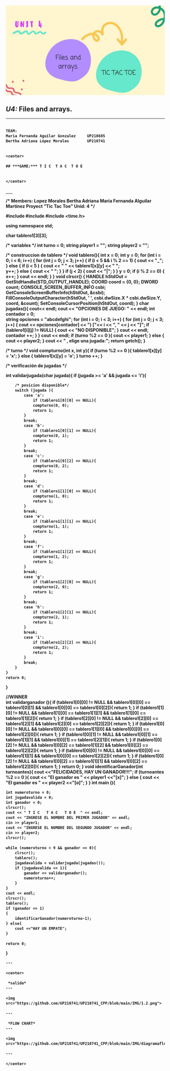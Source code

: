 <b><p align="middle"> <img src="https://github.com/UP210741/UP210741_CPP/blob/main/IMG/5.jpg"> <p><b>

## ***U4:*** Files and arrays.
 
</center>

 ___
 ```

TEAM: 
Maria Fernanda Aguilar Gonzalez     UP210685
Bertha Adriana López Morales        UP210741


<center>

## ***GAME:*** T I C  T A C  T O E 
 

</center>

 ___
 ```
/*  Members: 
Lopez Morales Bertha Adriana 
Maria Fernanda Alguilar Martinez 
Proyect "Tic Tac Toe" 
Unid: 4 */ 

#include <iostream>
#include <cstdlib>
#include <time.h>

using namespace std;  

char tablero1[3][3];

/* variables */
int turno = 0; 
string player1 = "";
string player2 = "";

/* construccion de tablero */
void tablero(){
    int x = 0;
    int y = 0;
    for (int i = 0; i < 6; i++)
    {
        for (int j = 0; j < 3; j++) 
        {
            if (i < 5 && i % 2 == 1) 
            {
                cout << "_";
            } else 
            {
                if (i < 5 ) 
                {
                    cout << " " << tablero1[x][y] << " ";  
                    y++;
                } else {
                    cout << "   ";
                }
            }
            if (j < 2) 
            {
                cout << "|"; 
            }
        }
        y = 0;
        if (i % 2 == 0) 
        {
            x++;
        } 
        cout << endl; 
    }
}
void clrscr()
{
    HANDLE hStdOut = GetStdHandle(STD_OUTPUT_HANDLE);
    COORD coord = {0, 0};
    DWORD count;
    CONSOLE_SCREEN_BUFFER_INFO csbi;
    GetConsoleScreenBufferInfo(hStdOut, &csbi);
    FillConsoleOutputCharacter(hStdOut, ' ', csbi.dwSize.X * csbi.dwSize.Y,
                               coord, &count);
    SetConsoleCursorPosition(hStdOut, coord);
}
char jugadas(){
    cout<< endl;
    cout << "OPCIONES DE JUEGO: " << endl; 
    int contador = 0;   
    string opciones = "abcdefghi"; 
    for (int i = 0; i < 3; i++) {
        for (int j = 0; j < 3; j++) {
             cout << opciones[contador] <<  ") ["<< i << ", " << j << "]"; 
            if (tablero1[i][j] != NULL) 
            {
                cout << "NO DISPONIBLE"; 
            }
            cout << endl; 
            contador ++; 
        }
    } 
    cout << endl;
    if (turno %2 == 0 ){
        cout << player1;
    } else {
        cout << player2;
    }
    cout << " , elige una jugada:"; 
    return getch(); 
}

/* turno */
void compturno(int x, int y){ 
    if (turno %2 == 0 ){
        tablero1[x][y] = 'x'; 
    } else {
        tablero1[x][y] = 'o';
    }
    turno ++; 
}

/* verificación de jugadas */

int validarjugada(char jugada){ 
    if (jugada >= 'a' && jugada <= 'i'){

        /* posicion disponible*/
        switch (jugada ){  
            case 'a':
                if (tablero1[0][0] == NULL){
                compturno(0, 0); 
                return 1; 
            }
            break; 
            case 'b':
                if (tablero1[0][1] == NULL){
                compturno(0, 1); 
                return 1; 
            }
            break;
            case 'c':
                if (tablero1[0][2] == NULL){
                compturno(0, 2); 
                return 1; 
            }
            break;
            case 'd':
                if (tablero1[1][0] == NULL){
                compturno(1, 0); 
                return 1; 
            }
            break;
            case 'e':
                if (tablero1[1][1] == NULL){
                compturno(1, 1); 
                return 1; 
            }
            break;
            case 'f':
                if (tablero1[1][2] == NULL){
                compturno(1, 2); 
                return 1; 
            }
            break;
            case 'g':
                if (tablero1[2][0] == NULL){
                compturno(2, 0); 
                return 1; 
            }
            break;
            case 'h':
                if (tablero1[2][1] == NULL){
                compturno(2, 1); 
                return 1; 
            }
            break;
            case 'i':
                if (tablero1[2][2] == NULL){
                compturno(2, 2); 
                return 1; 
            }
            break;
        }
    }
    return 0; 
}

//WINNER  
int validarganador (){
    if (tablero1[0][0] != NULL && tablero1[0][0] == tablero1[0][1] && tablero1[0][0] == tablero1[0][2]){
        return 1; 
    }
    if (tablero1[1][0] != NULL && tablero1[1][0] == tablero1[1][1] && tablero1[1][0] == tablero1[1][2]){
        return 1; 
    }
    if (tablero1[2][0] != NULL && tablero1[2][0] == tablero1[2][1] && tablero1[2][0] == tablero1[2][2]){
        return 1; 
    }
    if (tablero1[0][0] != NULL && tablero1[0][0] == tablero1[1][0] && tablero1[0][0] == tablero1[2][0]){
        return 1; 
    }
    if (tablero1[0][1] != NULL && tablero1[0][1] == tablero1[1][1] && tablero1[0][1] == tablero1[2][1]){
        return 1; 
    }
    if (tablero1[0][2] != NULL && tablero1[0][2] == tablero1[1][2] && tablero1[0][2] == tablero1[2][2]){
        return 1; 
    }
    if (tablero1[0][0] != NULL && tablero1[0][0] == tablero1[1][1] && tablero1[0][0] == tablero1[2][2]){
        return 1; 
    }
    if (tablero1[0][2] != NULL && tablero1[0][2] == tablero1[1][1] && tablero1[0][2] == tablero1[2][0]){
        return 1; 
    }
    return 0; 
}
void identificarGanador(int turnoantes){
    cout <<"FELICIDADES, HAY UN GANADOR!!!";
    if (turnoantes %2 == 0 ){
        cout << "El ganador es " << player1 <<"[x]";
    } else {
        cout << "El ganador es " << player2 <<"[o]";
    }
}
int main (){
    
    int numeroturno = 0; 
    int jugadavalida = 0; 
    int ganador = 0; 
    clrscr();
    cout << " T I C   T A C   T O E  " << endl;
    cout << "INGRESE EL NOMBRE DEL PRIMER JUGADOR" << endl;
    cin >> player1;
    cout << "INGRESE EL NOMBRE DEL SEGUNDO JUGADOR" << endl;
    cin >> player2;
    clrscr();

    while (numeroturno < 9 && ganador == 0){
        clrscr();
        tablero();
        jugadavalida = validarjugada(jugadas()); 
        if (jugadavalida == 1){
            ganador == validarganador();
            numeroturno++; 
        }
    }
    cout << endl;
    clrscr();
    tablero();
    if (ganador == 1)
    {
        identificarGanador(numeroturno-1);
    } else{
        cout <<"HAY UN EMPATE";
    }
    
    return 0; 
}

```
---

<center>

 *salida*
---

<img src="https://github.com/UP210741/UP210741_CPP/blob/main/IMG/1.2.png">

---

 *FLOW CHART*
---

<img src="https://github.com/UP210741/UP210741_CPP/blob/main/IMG/diagramaflujo.png">

---

</center>
